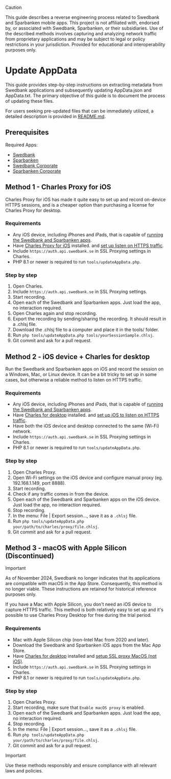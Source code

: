 > [!CAUTION]
> This guide describes a reverse engineering process related to Swedbank and Sparbanken mobile apps.
> This project is not affiliated with, endorsed by, or associated with Swedbank, Sparbanken, or their subsidiaries.
> Use of the described methods involves capturing and analyzing network traffic from proprietary applications and may be subject to legal or policy restrictions in your
jurisdiction.
> Provided for educational and interoperability purposes only.

# Update AppData

This guide provides step-by-step instructions on extracting metadata from Swedbank applications and subsequently updating AppData.json and AppData.txt. The primary objective of
this guide is to document the process of updating these files.

For users seeking pre-updated files that can be immediately utilized, a detailed description is provided in [README.md](../README.md).

## Prerequisites

Required Apps:

* [Swedbank](https://apps.apple.com/us/app/swedbank-private/id344161302)
* [Sparbanken](https://apps.apple.com/th/app/savings-bank-private/id526657154)
* [Swedbank Corporate](https://apps.apple.com/us/app/swedbank-f%C3%B6retag/id606226381)
* [Sparbanken Corporate](https://apps.apple.com/th/app/sparbanken-f%C3%B6retag/id606776716)

## Method 1 - Charles Proxy for iOS

Charles Proxy for iOS has made it quite easy to set up and record on-device HTTPS sessions, and is a cheaper option than purchasing a license for Charles Proxy for desktop.

### Requirements

* Any iOS device, including iPhones and iPads, that is capable
  of [running the Swedbank and Sparbanken apps](https://www.swedbank.se/share/layer-content/privat/digitala-tjanster/vara-appar/for-privatpersoner/detta-kravs-for-att-ladda-ner-appen.html).
* Have [Charles Proxy for iOS](https://apps.apple.com/app/charles-proxy/id1134218562) installed.
  and [set up listen on HTTPS traffic](https://www.charlesproxy.com/documentation/ios/getting-started-1/).
* Include `https://auth.api.swedbank.se` in SSL Proxying settings in Charles.
* PHP 8.1 or newer is required to run `tools/updateAppData.php`.

### Step by step

1. Open Charles.
2. Include `https://auth.api.swedbank.se` in SSL Proxying settings.
3. Start recording.
4. Open each of the Swedbank and Sparbanken apps. Just load the app, no interaction required.
5. Open Charles again and stop recording.
6. Export the recording by sending/sharing the recording. It should result in a .chlsj file.
7. Download the .chlsj file to a computer and place it in the tools/ folder.
8. Run `php tools/updateAppData.php tools/yourSessionSample.chlsj`.
9. Git commit and ask for a pull request.

## Method 2 - iOS device + Charles for desktop

Run the Swedbank and Sparbanken apps on iOS and record the session on a Windows, Mac, or Linux device.
It can be a bit tricky to set up in some cases, but otherwise a reliable method to listen on HTTPS traffic.

### Requirements

* Any iOS device, including iPhones and iPads, that is capable
  of [running the Swedbank and Sparbanken apps](https://www.swedbank.se/share/layer-content/privat/digitala-tjanster/vara-appar/for-privatpersoner/detta-kravs-for-att-ladda-ner-appen.html).
* Have [Charles for desktop](https://www.charlesproxy.com/download/) installed.
  and [set up iOS to listen on HTTPS traffic](https://help.testlio.com/en/articles/1144391-charles-proxy-guide-for-ios).
* Have both the iOS device and desktop connected to the same (Wi-Fi) network.
* Include `https://auth.api.swedbank.se` in SSL Proxying settings in Charles.
* PHP 8.1 or newer is required to run `tools/updateAppData.php`.

### Step by step

1. Open Charles Proxy.
3. Open Wi-Fi settings on the iOS device and configure manual proxy (eg. 192.168.1.149, port 8888).
4. Start recording.
5. Check if any traffic comes in from the device.
6. Open each of the Swedbank and Sparbanken apps on the iOS device. Just load the app, no interaction required.
7. Stop recording.
8. In the menu: File | Export session..., save it as a `.chlsj` file.
9. Run `php tools/updateAppData.php your/path/to/charles/proxy/file.chlsj`.
10. Git commit and ask for a pull request.

## Method 3 - macOS with Apple Silicon (Discontinued)

> [!IMPORTANT]
> As of November 2024, Swedbank no longer indicates that its applications are compatible with macOS in the App Store. Consequently, this method is no longer viable. These
> instructions are retained for historical reference purposes only.

If you have a Mac with Apple Silicon, you don't need an iOS device to capture HTTPS traffic. This method is both relatively easy to set up and it's possible to use Charles Proxy
Desktop for free during the trial period.

### Requirements

* Mac with Apple Silicon chip (non-Intel Mac from 2020 and later).
* Download the Swedbank and Sparbanken iOS apps from the Mac App Store.
* Have [Charles for desktop](https://www.charlesproxy.com/download/) installed
  and [setup SSL proxy MacOS (not iOS)](https://www.charlesproxy.com/documentation/using-charles/ssl-certificates/).
* Include `https://auth.api.swedbank.se` in SSL Proxying settings in Charles.
* PHP 8.1 or newer is required to run `tools/updateAppData.php`.

### Step by step

1. Open Charles Proxy.
2. Start recording, make sure that `Enable macOS proxy` is enabled.
3. Open each of the Swedbank and Sparbanken apps. Just load the app, no interaction required.
4. Stop recording.
5. In the menu: File | Export session..., save it as a `.chlsj` file.
6. Run `php tools/updateAppData.php your/path/to/charles/proxy/file.chlsj`.
7. Git commit and ask for a pull request.

> [!IMPORTANT]  
> Use these methods responsibly and ensure compliance with all relevant laws and policies.